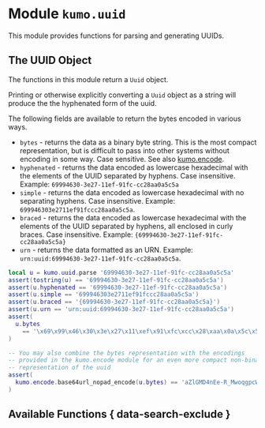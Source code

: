 # Module `kumo.uuid`

This module provides functions for parsing and generating UUIDs.

## The UUID Object

The functions in this module return a `Uuid` object.

Printing or otherwise explicitly converting a `Uuid` object
as a string will produce the the hyphenated form of the uuid.

The following fields are available to return the bytes encoded
in various ways.

* `bytes` - returns the data as a binary byte string. This is the most compact representation, but is difficult to pass into other systems without encoding in some way. Case sensitive. See also [kumo.encode](../kumo.encode/index.md).
* `hyphenated` - returns the data encoded as lowercase hexadecimal with the elements of the UUID separated by hyphens. Case insensitive. Example: `69994630-3e27-11ef-91fc-cc28aa0a5c5a`
* `simple` - returns the data encoded as lowercase hexadecimal with no separating hyphens. Case insensitive. Example: `699946303e2711ef91fccc28aa0a5c5a`.
* `braced` - returns the data encoded as lowercase hexadecimal with the elements of the UUID separated by hyphens, all enclosed in curly braces. Case insensitive. Example: `{69994630-3e27-11ef-91fc-cc28aa0a5c5a}`
* `urn` - returns the data formatted as an URN. Example: `urn:uuid:69994630-3e27-11ef-91fc-cc28aa0a5c5a`.

```lua
local u = kumo.uuid.parse '69994630-3e27-11ef-91fc-cc28aa0a5c5a'
assert(tostring(u) == '69994630-3e27-11ef-91fc-cc28aa0a5c5a')
assert(u.hyphenated == '69994630-3e27-11ef-91fc-cc28aa0a5c5a')
assert(u.simple == '699946303e2711ef91fccc28aa0a5c5a')
assert(u.braced == '{69994630-3e27-11ef-91fc-cc28aa0a5c5a}')
assert(u.urn == 'urn:uuid:69994630-3e27-11ef-91fc-cc28aa0a5c5a')
assert(
  u.bytes
    == '\x69\x99\x46\x30\x3e\x27\x11\xef\x91\xfc\xcc\x28\xaa\x0a\x5c\x5a'
)

-- You may also combine the bytes representation with the encodings
-- provided in the kumo.encode module for an even more compact non-binary
-- representation of the uuid
assert(
  kumo.encode.base64url_nopad_encode(u.bytes) == 'aZlGMD4nEe-R_MwoqgpcWg'
)
```

## Available Functions { data-search-exclude }
